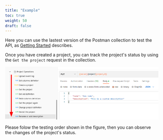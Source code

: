 ```yaml
---
title: "Example"
toc: true
weight: 50
draft: false
---
```


Here you can use the lastest version of the Postman collection to test the API, as [Getting Started](/usage/getting-started/#example-datasets) describes.

Once you have created a project, you can track the project's status by using the `Get the project` request in the collection.

![](images/postman-list.png)

Please folow the testing order shown in the figure, then you can observe the changes of the project's status.

